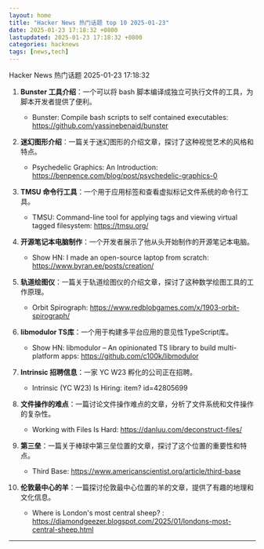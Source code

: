 ```yaml
---  
layout: home  
title: "Hacker News 热门话题 top 10 2025-01-23"  
date: 2025-01-23 17:18:32 +0800  
lastupdated: 2025-01-23 17:18:32 +0800  
categories: hacknews  
tags: [news,tech]
---  
```

Hacker News 热门话题 2025-01-23 17:18:32
  
1. **Bunster 工具介绍**：一个可以将 bash 脚本编译成独立可执行文件的工具，为脚本开发者提供了便利。
    - Bunster: Compile bash scripts to self contained executables: https://github.com/yassinebenaid/bunster
  
2. **迷幻图形介绍**：一篇关于迷幻图形的介绍文章，探讨了这种视觉艺术的风格和特点。
    - Psychedelic Graphics: An Introduction: https://benpence.com/blog/post/psychedelic-graphics-0
  
3. **TMSU 命令行工具**：一个用于应用标签和查看虚拟标记文件系统的命令行工具。
    - TMSU: Command-line tool for applying tags and viewing virtual tagged filesystem: https://tmsu.org/
  
4. **开源笔记本电脑制作**：一个开发者展示了他从头开始制作的开源笔记本电脑。
    - Show HN: I made an open-source laptop from scratch: https://www.byran.ee/posts/creation/
  
5. **轨道绘图仪**：一篇关于轨道绘图仪的介绍文章，探讨了这种数学绘图工具的工作原理。
    - Orbit Spirograph: https://www.redblobgames.com/x/1903-orbit-spirograph/
  
6. **libmodulor TS库**：一个用于构建多平台应用的意见性TypeScript库。
    - Show HN: libmodulor – An opinionated TS library to build multi-platform apps: https://github.com/c100k/libmodulor
  
7. **Intrinsic 招聘信息**：一家 YC W23 孵化的公司正在招聘。
    - Intrinsic (YC W23) Is Hiring: item?      id=42805699
  
8. **文件操作的难点**：一篇讨论文件操作难点的文章，分析了文件系统和文件操作的复杂性。
    - Working with Files Is Hard: https://danluu.com/deconstruct-files/
  
9. **第三垒**：一篇关于棒球中第三垒位置的文章，探讨了这个位置的重要性和特点。
    - Third Base: https://www.americanscientist.org/article/third-base
  
10. **伦敦最中心的羊**：一篇探讨伦敦最中心位置的羊的文章，提供了有趣的地理和文化信息。
    - Where is London's most central sheep?      : https://diamondgeezer.blogspot.com/2025/01/londons-most-central-sheep.html
---